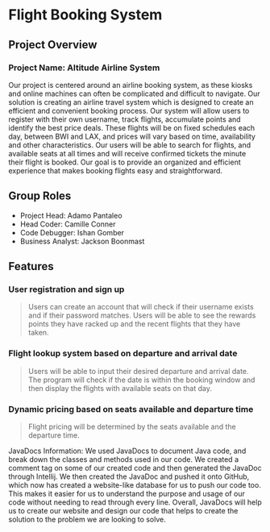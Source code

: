 <h1>Flight Booking System</h1>
<h2>Project Overview</h2>
<h3>Project Name: Altitude Airline System </h3>
Our project is centered around an airline booking system, as these kiosks and online machines can often be complicated and difficult to navigate. Our solution is creating an airline travel system which is designed to create an efficient and convenient booking process. Our system will allow users to register with their own username, track flights, accumulate points and identify the best price deals. These flights will be on fixed schedules each day, between BWI and LAX, and prices will vary based on time, availability and other characteristics. Our users will be able to search for flights, and available seats at all times and will receive confirmed tickets the minute their flight is booked. Our goal is to provide an organized and efficient experience that makes booking flights easy and straightforward.

<h2>Group Roles</h2>
<ul>
  <li>Project Head: Adamo Pantaleo</li>
  <li>Head Coder: Camille Conner</li>
  <li>Code Debugger: Ishan Gomber</li>
  <li>Business Analyst: Jackson Boonmast</li>

</ul>
<h2>Features</h2>
<h3>User registration and sign up</h3>
<blockquote>Users can create an account that will check if their username exists and if their password matches. Users will be able to see the rewards points they have racked up and the recent flights that they have taken. </blockquote>
<h3>Flight lookup system based on departure and arrival date</h3>
<blockquote>Users will be able to input their desired departure and arrival date. The program will check if the date is within the booking window and then display the flights with available seats on that day.</blockquote>
<h3>Dynamic pricing based on seats available and departure time</h3>
<blockquote>Flight pricing will be determined by the seats available and the departure time.</blockquote>

JavaDocs Information:
We used JavaDocs to document Java code, and break down the classes and methods used in our code. We created a comment tag on some of our created code and then generated the JavaDoc through Intellij. We then created the JavaDoc and pushed it onto GitHub, which now has created a website-like database for us to push our code too. This makes it easier for us to understand the purpose and usage of our code without needing to read through every line. Overall, JavaDocs will help us to create our website and design our code that helps to create the solution to the problem we are looking to solve. 
